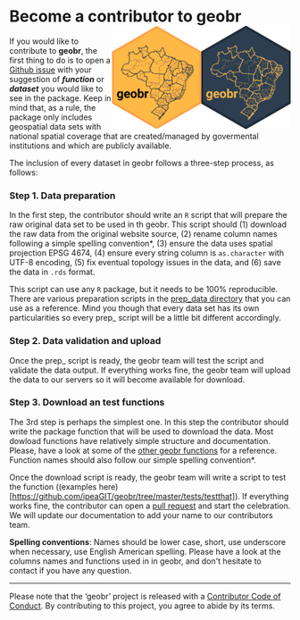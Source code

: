 

# Become a contributor to **geobr** <img align="right" src="man/figures/geobr_logo_b.png" alt="logo" width="160"> <img align="right" src="man/figures/geobr_logo_y.png" alt="logo" width="160">

If you would like to contribute to **geobr**, the first thing to do is to open a [Github issue](https://github.com/ipeaGIT/geobr/issues) with your suggestion of ***function*** or ***dataset*** you would like to see in the package. Keep in mind that, as a rule, the package only includes geospatial data sets with national spatial coverage that are created/managed by govermental institutions and which are publicly available. 

The inclusion of every dataset in geobr follows a three-step process, as follows:

### Step 1. Data preparation
In the first step, the contributor should write an `R` script that will prepare the raw original data set to be used in th geobr. This script should (1) download the raw data from the original website source, (2) rename column names following a simple spelling convention*, (3) ensure the data uses spatial projection EPSG 4674, (4) ensure every string column is `as.character` with UTF-8 encoding, (5) fix eventual topology issues in the data, and (6) save the data in `.rds` format.

This script can use any `R` package, but it needs to be 100% reproducible. There are various preparation scripts in the [prep_data directory](https://github.com/ipeaGIT/geobr/blob/master/prep_data) that you can use as a reference. Mind you though that every data set has its own particularities so every prep_ script will be a little bit different accordingly.


### Step 2. Data validation and upload

Once the prep_ script is ready, the geobr team will test the script and validate the data output. If everything works fine, the geobr team will upload the data to our servers so it will become available for download.


### Step 3. Download an test functions

The 3rd step is perhaps the simplest one. In this step the contributor should write the package function that will be used to download the data. Most dowload functions have relatively simple structure and documentation. Please, have a look at some of the [other geobr functions](https://github.com/ipeaGIT/geobr/tree/master/R) for a reference. Function names should also follow our simple spelling convention*.

Once the download script is ready, the geobr team will write a script to test the function ((examples here)[https://github.com/ipeaGIT/geobr/tree/master/tests/testthat]). If everything works fine, the contributor can open a [pull request](http://r-pkgs.had.co.nz/git.html#pr-make) and start the celebration. We will update our documentation to add your name to our contributors team.


**Spelling conventions**: Names should be lower case, short, use underscore when necessary, use English American spelling. Please have a look at the columns names and functions used in in geobr, and don't hesitate to contact if you have any question.


-----

Please note that the ‘geobr’ project is released with a [Contributor Code of Conduct](https://github.com/ipeaGIT/geobr/blob/master/CONDUCT.md). By contributing to this project, you agree to abide by its terms.
